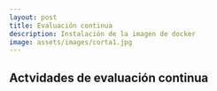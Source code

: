 ```yaml
---
layout: post
title: Evaluación continua
description: Instalación de la imagen de docker
image: assets/images/corta1.jpg
---
```


## Actvidades de evaluación continua

